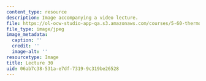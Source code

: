 ```yaml
---
content_type: resource
description: Image accompanying a video lecture.
file: https://ol-ocw-studio-app-qa.s3.amazonaws.com/courses/5-60-thermodynamics-kinetics-spring-2008/06ab7c38531ae7df73199c319be26528_lec30_th.jpg
file_type: image/jpeg
image_metadata:
  caption: ''
  credit: ''
  image-alt: ''
resourcetype: Image
title: Lecture 30
uid: 06ab7c38-531a-e7df-7319-9c319be26528
---
```

